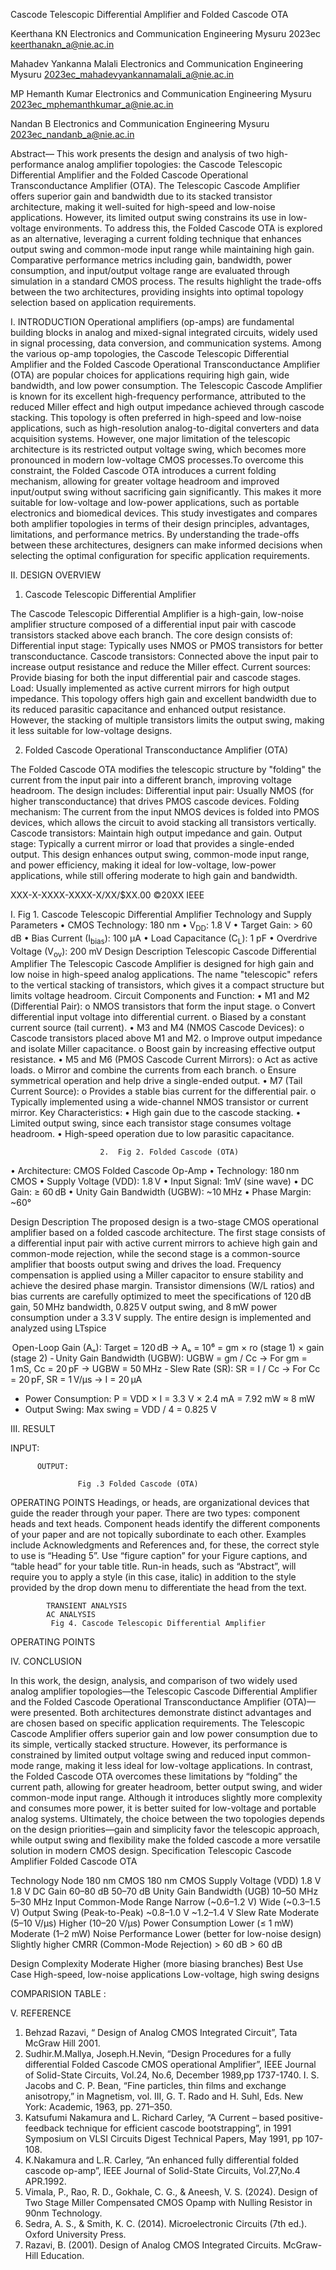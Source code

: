 Cascode Telescopic Differential Amplifier and Folded Cascode OTA


 
Keerthana KN Electronics and Communication
Engineering Mysuru
2023ec keerthanakn_a@nie.ac.in
 
Mahadev Yankanna Malali Electronics and Communication
Engineering Mysuru
2023ec_mahadevyankannamalali_a@nie.ac.in 


MP Hemanth Kumar Electronics and Communication
Engineering Mysuru
2023ec_mphemanthkumar_a@nie.ac.in
 
Nandan B Electronics and Communication
Engineering Mysuru
2023ec_nandanb_a@nie.ac.in  

 
Abstract— This work presents the design and analysis of two high-performance analog amplifier topologies: the Cascode Telescopic Differential Amplifier and the Folded Cascode Operational Transconductance Amplifier (OTA). The Telescopic Cascode Amplifier offers superior gain and bandwidth due to its stacked transistor architecture, making it well-suited for high-speed and low-noise applications. However, its limited output swing constrains its use in low-voltage environments. To address this, the Folded Cascode OTA is explored as an alternative, leveraging a current folding technique that enhances output swing and common-mode input range while maintaining high gain. Comparative performance metrics including gain, bandwidth, power consumption, and input/output voltage range are evaluated through simulation in a standard CMOS process. The results highlight the trade-offs between the two architectures, providing insights into optimal topology selection based on application requirements.

I.	INTRODUCTION
Operational amplifiers (op-amps) are fundamental building blocks in analog and mixed-signal integrated circuits, widely used in signal processing, data conversion, and communication systems. Among the various op-amp topologies, the Cascode Telescopic Differential Amplifier and the Folded Cascode Operational Transconductance Amplifier (OTA) are popular choices for applications requiring high gain, wide bandwidth, and low power consumption.
The Telescopic Cascode Amplifier is known for its excellent high-frequency performance, attributed to the reduced Miller effect and high output impedance achieved through cascode stacking. This topology is often preferred in high-speed and low-noise applications, such as high-resolution analog-to-digital converters and data acquisition systems. However, one major limitation of the telescopic architecture is its restricted output voltage swing, which becomes more pronounced in modern low-voltage CMOS processes.To overcome this constraint, the Folded Cascode OTA introduces a current folding mechanism, allowing for greater voltage headroom and improved input/output swing without sacrificing gain significantly. This makes it more suitable for low-voltage and low-power applications, such as portable electronics and biomedical devices.
This study investigates and compares both amplifier topologies in terms of their design principles, advantages, limitations, and performance metrics. By understanding the trade-offs between these architectures, designers can make informed decisions when selecting the optimal configuration for specific application requirements.


II.	DESIGN OVERVIEW

1.	Cascode Telescopic Differential Amplifier

The Cascode Telescopic Differential Amplifier is a high-gain, low-noise amplifier structure composed of a differential input pair with cascode transistors stacked above each branch. The core design consists of:
Differential input stage: Typically uses NMOS or PMOS transistors for better transconductance.
Cascode transistors: Connected above the input pair to increase output resistance and reduce the Miller effect.
Current sources: Provide biasing for both the input differential pair and cascode stages.
Load: Usually implemented as active current mirrors for high output impedance.
This topology offers high gain and excellent bandwidth due to its reduced parasitic capacitance and enhanced output resistance. However, the stacking of multiple transistors limits the output swing, making it less suitable for low-voltage designs.

2.	Folded Cascode Operational Transconductance Amplifier (OTA)

The Folded Cascode OTA modifies the telescopic structure by "folding" the current from the input pair into a different branch, improving voltage headroom. The design includes:
Differential input pair: Usually NMOS (for higher transconductance) that drives PMOS cascode devices.
Folding mechanism: The current from the input NMOS devices is folded into PMOS devices, which allows the circuit to avoid stacking all transistors vertically.
Cascode transistors: Maintain high output impedance and gain.
Output stage: Typically a current mirror or load that provides a single-ended output.
This design enhances output swing, common-mode input range, and power efficiency, making it ideal for low-voltage, low-power applications, while still offering moderate to high gain and bandwidth.
 



XXX-X-XXXX-XXXX-X/XX/$XX.00 ©20XX IEEE






I.	Fig 1. Cascode Telescopic Differential Amplifier
Technology and Supply Parameters
•	CMOS Technology: 180 nm
•	V<sub>DD</sub>: 1.8 V
•	Target Gain: > 60 dB
•	Bias Current (I<sub>bias</sub>): 100 µA
•	Load Capacitance (C<sub>L</sub>): 1 pF
•	Overdrive Voltage (V<sub>ov</sub>): 200 mV
Design Description
Telescopic Cascode Differential Amplifier
The Telescopic Cascode Amplifier is designed for high gain and low noise in high-speed analog applications. The name "telescopic" refers to the vertical stacking of transistors, which gives it a compact structure but limits voltage headroom.
Circuit Components and Function:
•	M1 and M2 (Differential Pair):
o	NMOS transistors that form the input stage.
o	Convert differential input voltage into differential current.
o	Biased by a constant current source (tail current).
•	M3 and M4 (NMOS Cascode Devices):
o	Cascode transistors placed above M1 and M2.
o	Improve output impedance and isolate Miller capacitance.
o	Boost gain by increasing effective output resistance.
•	M5 and M6 (PMOS Cascode Current Mirrors):
o	Act as active loads.
o	Mirror and combine the currents from each branch.
o	Ensure symmetrical operation and help drive a single-ended output.
•	M7 (Tail Current Source):
o	Provides a stable bias current for the differential pair.
o	Typically implemented using a wide-channel NMOS transistor or current mirror.
Key Characteristics:
•  High gain due to the cascode stacking.
•  Limited output swing, since each transistor stage consumes voltage headroom.
•  High-speed operation due to low parasitic capacitance.



                        2.  Fig 2. Folded Cascode (OTA)


•	Architecture: CMOS Folded Cascode Op-Amp
•	Technology: 180 nm CMOS
•	Supply Voltage (VDD): 1.8 V
•	Input Signal: 1mV (sine wave)
•	DC Gain: ≥ 60 dB
•	Unity Gain Bandwidth (UGBW): ~10 MHz
•	Phase Margin: ~60°

Design Description
The proposed design is a two-stage CMOS operational amplifier based on a folded cascode architecture. The first stage consists of a differential input pair with active current mirrors to achieve high gain and common-mode rejection, while the second stage is a common-source amplifier that boosts output swing and drives the load. Frequency compensation is applied using a Miller capacitor to ensure stability and achieve the desired phase margin. Transistor dimensions (W/L ratios) and bias currents are carefully optimized to meet the specifications of 120 dB gain, 50 MHz bandwidth, 0.825 V output swing, and 8 mW power consumption under a 3.3 V supply. The entire design is implemented and analyzed using LTspice
 
 Open-Loop Gain (Aₒ):
Target = 120 dB → Aₒ = 10⁶ = gm × ro (stage 1) × gain (stage 2)
- Unity Gain Bandwidth (UGBW):
UGBW = gm / Cc → For gm = 1 mS, Cc = 20 pF → UGBW = 50 MHz
- Slew Rate (SR):
SR = I / Cc → For Cc = 20 pF, SR = 1 V/µs → I = 20 µA
- Power Consumption:
P = VDD × I = 3.3 V × 2.4 mA = 7.92 mW ≈ 8 mW
- Output Swing:
Max swing = VDD / 4 = 0.825 V

III.	RESULT

INPUT:
  
          OUTPUT:
 
                   Fig .3 Folded Cascode (OTA)


OPERATING POINTS
Headings, or heads, are organizational devices that guide the reader through your paper. There are two types: component heads and text heads.
Component heads identify the different components of your paper and are not topically subordinate to each other. Examples include Acknowledgments and References and, for these, the correct style to use is “Heading 5”. Use “figure caption” for your Figure captions, and “table head” for your table title. Run-in heads, such as “Abstract”, will require you to apply a style (in this case, italic) in addition to the style provided by the drop down menu to differentiate the head from the text.






     

            


            TRANSIENT ANALYSIS
            AC ANALYSIS
             Fig 4. Cascode Telescopic Differential Amplifier


OPERATING POINTS 









IV.	CONCLUSION

In this work, the design, analysis, and comparison of two widely used analog amplifier topologies—the Telescopic Cascode Differential Amplifier and the Folded Cascode Operational Transconductance Amplifier (OTA)—were presented. Both architectures demonstrate distinct advantages and are chosen based on specific application requirements.
The Telescopic Cascode Amplifier offers superior gain and low power consumption due to its simple, vertically stacked structure. However, its performance is constrained by limited output voltage swing and reduced input common-mode range, making it less ideal for low-voltage applications.
In contrast, the Folded Cascode OTA overcomes these limitations by “folding” the current path, allowing for greater headroom, better output swing, and wider common-mode input range. Although it introduces slightly more complexity and consumes more power, it is better suited for low-voltage and portable analog systems.
Ultimately, the choice between the two topologies depends on the design priorities—gain and simplicity favor the telescopic approach, while output swing and flexibility make the folded cascode a more versatile solution in modern CMOS design.
Specification	Telescopic Cascode Amplifier	Folded Cascode OTA
		
Technology Node	180 nm CMOS	180 nm CMOS
Supply Voltage (VDD)	1.8 V	1.8 V
DC Gain	60–80 dB	50–70 dB
Unity Gain Bandwidth (UGB)	10–50 MHz	5–30 MHz
Input Common-Mode Range	Narrow (~0.6–1.2 V)	Wide (~0.3–1.5 V)
Output Swing (Peak-to-Peak)	~0.8–1.0 V	~1.2–1.4 V
Slew Rate	Moderate (5–10 V/µs)	Higher (10–20 V/µs)
Power Consumption	Lower (≤ 1 mW)	Moderate (1–2 mW)
Noise Performance	Lower (better for low-noise design)	Slightly higher
CMRR (Common-Mode Rejection)	> 60 dB	> 60 dB
		
Design Complexity	Moderate	Higher (more biasing branches)
Best Use Case	High-speed, low-noise applications	Low-voltage, high swing designs
 




COMPARISION TABLE :




V.	REFERENCE

1. Behzad Razavi, “ Design of Analog CMOS Integrated Circuit”, Tata McGraw Hill 2001.
2. Sudhir.M.Mallya, Joseph.H.Nevin, “Design Procedures for a fully differential Folded Cascode CMOS operational Amplifier”, IEEE Journal of Solid-State Circuits, Vol.24, No.6, December 1989,pp 1737-1740. I. S. Jacobs and C. P. Bean, “Fine particles, thin films and exchange anisotropy,” in Magnetism, vol. III, G. T. Rado and H. Suhl, Eds. New York: Academic, 1963, pp. 271–350.
3. Katsufumi Nakamura and L. Richard Carley, “A Current – based positive-feedback technique for efficient cascode bootstrapping”, in 1991 Symposium on VLSI Circuits Digest Technical Papers, May 1991, pp 107-108.
4. K.Nakamura and L.R. Carley, “An enhanced fully differential folded cascode op-amp”, IEEE Journal of Solid-State Circuits, Vol.27,No.4 APR.1992.
4. Vimala, P., Rao, R. D., Gokhale, C. G., & Aneesh, V. S. (2024). Design of Two Stage Miller Compensated CMOS Opamp with Nulling Resistor in 90nm Technology.
5.  Sedra, A. S., & Smith, K. C. (2014). Microelectronic Circuits (7th ed.). Oxford University Press.
6. Razavi, B. (2001). Design of Analog CMOS Integrated Circuits. McGraw-Hill Education.


